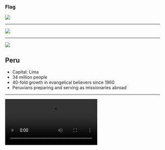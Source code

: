 ### Flag

![](https://upload.wikimedia.org/wikipedia/commons/c/cf/Flag_of_Peru.svg)

---

![](https://upload.wikimedia.org/wikipedia/commons/0/07/PER_orthographic.svg)

---

![](https://res.cloudinary.com/kiekies/image/upload/v1636918519/ccw/apjtkvcwmisoau6r8w8x.jpg)

## Peru

- Capital: Lima
- 34 million people
- 40-fold growth in evangelical believers since 1960
- Peruvians preparing and serving as missionaries abroad

---

![](https://storage.googleapis.com/prayer-videos/country/peru.mp4)
